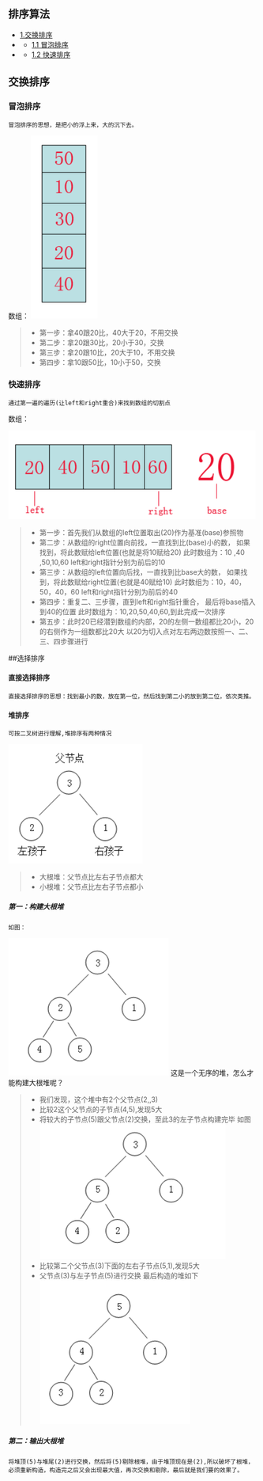 排序算法
------
* [1.交换排序](#1) 
* * [1.1 冒泡排序](#1.1)
* * [1.2 快速排序](#1.2)

    
<h2 id="1"> 交换排序 </h2>

#### <h3 id="1.1">冒泡排序</h3>
    冒泡排序的思想，是把小的浮上来，大的沉下去。
数组：
![cmd-markdown-logo](/img/bubble.png)


>* 第一步：拿40跟20比，40大于20，不用交换
>* 第二步：拿20跟30比，20小于30，交换
>* 第三步：拿20跟10比，20大于10，不用交换
>* 第四步：拿10跟50比，10小于50，交换

#### <h3 id="1.2">快速排序</h3>
    通过第一遍的遍历(让left和right重合)来找到数组的切割点
数组：

![cmd-markdown-logo](/img/quick.png)

>* 第一步：首先我们从数组的left位置取出(20)作为基准(base)参照物
>* 第二步：从数组的right位置向前找，一直找到比(base)小的数，
    如果找到，将此数赋给left位置(也就是将10赋给20)
    此时数组为：10 ,40 ,50,10,60
    left和right指针分别为前后的10
>* 第三步：从数组的left位置向后找，一直找到比base大的数，
    如果找到，将此数赋给right位置(也就是40赋给10)
    此时数组为：10，40，50，40，60
    left和right指针分别为前后的40
>* 第四步：重复二、三步骤，直到left和right指针重合，
    最后将base插入到40的位置
    此时数组为：10,20,50,40,60,到此完成一次排序
>* 第五步：此时20已经潜到数组的内部，20的左侧一数组都比20小，20的右侧作为一组数都比20大
    以20为切入点对左右两边数按照一、二、三、四步骤进行
   
##选择排序
#### 直接选择排序
    直接选择排序的思想：找到最小的数，放在第一位，然后找到第二小的放到第二位，依次类推。
    
#### 堆排序
    可按二叉树进行理解,堆排序有两种情况
![cmd-markdown-logo](/img/heap/heap1.png)

>*  大根堆：父节点比左右子节点都大
>*  小根堆：父节点比左右子节点都小
    
##### 第一：构建大根堆
    如图：
![cmd-markdown-logo](/img/heap/heap2.png)
    这是一个无序的堆，怎么才能构建大根堆呢？
> * 我们发现，这个堆中有2个父节点(2,,3) 
> * 比较2这个父节点的子节点(4,5),发现5大
> * 将较大的子节点(5)跟父节点(2)交换，至此3的左子节点构建完毕
    如图  ![cmd-markdown-logo](/img/heap/heap3.png)
> * 比较第二个父节点(3)下面的左右子节点(5,1),发现5大
> * 父节点(3)与左子节点(5)进行交换
    最后构造的堆如下  ![cmd-markdown-logo](/img/heap/heap4.png)
##### 第二：输出大根堆
    将堆顶(5)与堆尾(2)进行交换，然后将(5)剔除根堆，由于堆顶现在是(2),所以破坏了根堆，必须重新构造，构造完之后又会出现最大值，再次交换和剔除，最后就是我们要的效果了。


